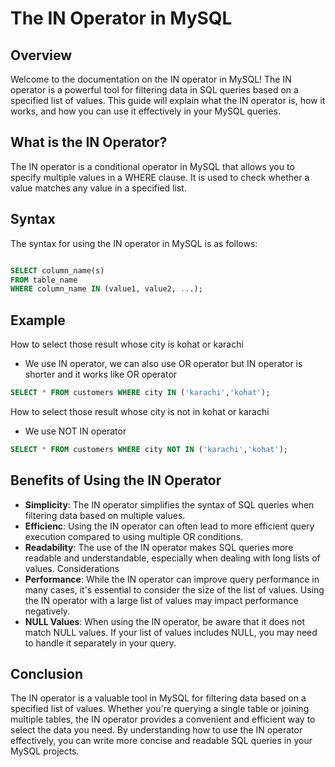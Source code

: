 # The IN Operator in MySQL

## Overview

Welcome to the documentation on the IN operator in MySQL! The IN operator is a powerful tool for filtering data in SQL queries based on a specified list of values. This guide will explain what the IN operator is, how it works, and how you can use it effectively in your MySQL queries.


## What is the IN Operator?

The IN operator is a conditional operator in MySQL that allows you to specify multiple values in a WHERE clause. It is used to check whether a value matches any value in a specified list.

## Syntax
The syntax for using the IN operator in MySQL is as follows:

```sql

SELECT column_name(s)
FROM table_name
WHERE column_name IN (value1, value2, ...);

```

## Example

How to select those result whose city is kohat or karachi

* We use IN operator, we can also use OR operator but IN operator is shorter and it works like OR operator

```sql
SELECT * FROM customers WHERE city IN ('karachi','kohat');
```

How to select those result whose city is not in kohat or karachi

* We use NOT IN operator
```sql 
SELECT * FROM customers WHERE city NOT IN ('karachi','kohat');
```

## Benefits of Using the IN Operator

* **Simplicity**: The IN operator simplifies the syntax of SQL queries when filtering data based on multiple values.
* **Efficienc**: Using the IN operator can often lead to more efficient query execution compared to using multiple OR conditions.
* **Readability**: The use of the IN operator makes SQL queries more readable and understandable, especially when dealing with long lists of values.
Considerations
* **Performance**: While the IN operator can improve query performance in many cases, it's essential to consider the size of the list of values. Using the IN operator with a large list of values may impact performance negatively.
* **NULL Values**: When using the IN operator, be aware that it does not match NULL values. If your list of values includes NULL, you may need to handle it separately in your query.


## Conclusion

The IN operator is a valuable tool in MySQL for filtering data based on a specified list of values. Whether you're querying a single table or joining multiple tables, the IN operator provides a convenient and efficient way to select the data you need. By understanding how to use the IN operator effectively, you can write more concise and readable SQL queries in your MySQL projects.